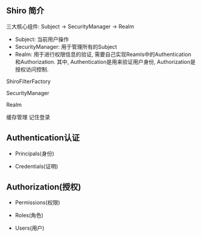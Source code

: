 
## Shiro 简介

三大核心组件: Subject -> SecurityManager -> Realm

+ Subject: 当前用户操作
+ SecurityManager: 用于管理所有的Subject
+ Realm: 用于进行权限信息的验证, 需要自己实现Reamls中的Authentication和Authorization. 其中, Authentication是用来验证用户身份, Authorization是授权访问控制.

ShiroFilterFactory

SecurityManager

Realm

缓存管理 记住登录

## Authentication认证

+ Principals(身份)

+ Credentials(证明)


## Authorization(授权)

+ Permissions(权限)

+ Roles(角色)

+ Users(用户)
